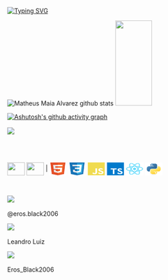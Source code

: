[![Typing SVG](https://readme-typing-svg.herokuapp.com/?color=8d00c5&size=35&center=true&vCenter=true&width=1000&lines=Me+chamo+Luthier;Desenvolvedor+Frontend+e+Backend+;Pleno)](https://git.io/typing-svg) 

<img width="49%" height="195px" src="https://github-readme-stats.vercel.app/api?username=Luthier2006&show_icons=true&count_private=true&hide_border=true&title_color=f700ff&icon_color=00ffe8&text_color=ffffff&bg_color=000000" alt="Matheus Maia Alvarez github stats"/> <img width="41%" height="195px" src="https://github-readme-stats.vercel.app/api/top-langs/?username=Luthier2006&layout=compact&hide_border=true&title_color=f700ff&text_color=00ffe8&bg_color=000000"/><br>
<div style="display: inline_block">

[![Ashutosh's github activity graph](https://github-readme-activity-graph.vercel.app/graph?username=Luthier2006&bg_color=000000&color=f700ff&line=00ffe8&point=f700ff&area=true&hide_border=true)](https://github.com/ashutosh00710/github-readme-activity-graph)
  
  <img 
    align="center" src="https://github-profile-trophy.vercel.app/?username=Luthier2006&theme=dracula&row=2&no-bg=true&column=3&margin-w=15&margin-h=15"/><br><br><br>

##

  <img align="center" height="30" width="40" src="https://cdn.jsdelivr.net/gh/devicons/devicon@latest/icons/vscode/vscode-original.svg" />
  <img align="center" height="30" width="40" src="https://cdn.jsdelivr.net/gh/devicons/devicon@latest/icons/git/git-original.svg" /> |
  <img align="center" height="30" width="40" src="https://raw.githubusercontent.com/devicons/devicon/master/icons/html5/html5-original.svg">
  <img align="center" height="30" width="40" src="https://raw.githubusercontent.com/devicons/devicon/master/icons/css3/css3-original.svg">
  <img align="center" height="30" width="40" src="https://raw.githubusercontent.com/devicons/devicon/master/icons/javascript/javascript-plain.svg">
  <img align="center" height="30" width="40" src="https://raw.githubusercontent.com/devicons/devicon/master/icons/typescript/typescript-plain.svg">
  <img align="center" height="30" width="40" src="https://raw.githubusercontent.com/devicons/devicon/master/icons/react/react-original.svg">
  <img align="center" height="30" width="40" src="https://raw.githubusercontent.com/devicons/devicon/master/icons/python/python-original.svg">
</div>

##
 <br>
<div> 
  <a align="center" href="#" target="_blank" rel="noopener noreferrer"><img src="https://img.shields.io/badge/-Instagram-%23E4405F?style=for-the-badge&logo=instagram&logoColor=white" target="_blank"></a><p>@eros.black2006</p>
  <a href="#" target="_blank" rel="noopener noreferrer"><img src="https://img.shields.io/badge/-LinkedIn-%230077B5?style=for-the-badge&logo=linkedin&logoColor=white" target="_blank"></a><p>Leandro Luiz</p>
  <a href="#" target="_blank"><img src="https://img.shields.io/badge/Discord-7289DA?style=for-the-badge&logo=discord&logoColor=white"></a><p>Eros_Black2006</p>
</div>
